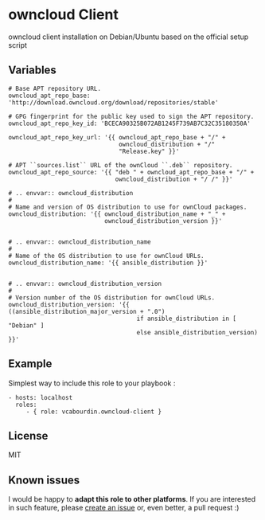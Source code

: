 owncloud Client
==
owncloud client installation on Debian/Ubuntu based on the official setup script

Variables
--

    # Base APT repository URL.
    owncloud_apt_repo_base: 'http://download.owncloud.org/download/repositories/stable'

    # GPG fingerprint for the public key used to sign the APT repository.
    owncloud_apt_repo_key_id: 'BCECA90325B072AB1245F739AB7C32C35180350A'

    owncloud_apt_repo_key_url: '{{ owncloud_apt_repo_base + "/" +
                                   owncloud_distribution + "/"
                                   "Release.key" }}'

    # APT ``sources.list`` URL of the ownCloud ``.deb`` repository.
    owncloud_apt_repo_source: '{{ "deb " + owncloud_apt_repo_base + "/" +
                                  owncloud_distribution + "/ /" }}'

    # .. envvar:: owncloud_distribution
    #
    # Name and version of OS distribution to use for ownCloud packages.
    owncloud_distribution: '{{ owncloud_distribution_name + "_" +
                               owncloud_distribution_version }}'


    # .. envvar:: owncloud_distribution_name
    #
    # Name of the OS distribution to use for ownCloud URLs.
    owncloud_distribution_name: '{{ ansible_distribution }}'


    # .. envvar:: owncloud_distribution_version
    #
    # Version number of the OS distribution for ownCloud URLs.
    owncloud_distribution_version: '{{ ((ansible_distribution_major_version + ".0")
                                        if ansible_distribution in [ "Debian" ]
                                        else ansible_distribution_version) }}'

Example
--

Simplest way to include this role to your playbook :

    - hosts: localhost
      roles:
         - { role: vcabourdin.owncloud-client }

License
--

MIT

Known issues
--

I would be happy to **adapt this role to other platforms**. If you are interested in such feature, please [create an issue](https://github.com/vcabourdin/ansible-owncloud-client/issues/new) or, even better, a pull request :)
